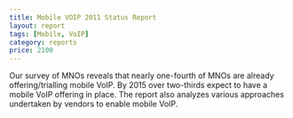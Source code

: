 ```yaml
---
title: Mobile VOIP 2011 Status Report 
layout: report
tags: [Mobile, VoIP]
category: reports
price: 2100
---
```


Our survey of MNOs reveals that nearly one-fourth of MNOs are already offering/trialling mobile VoIP. By 2015 over two-thirds expect to have a mobile VoIP offering in place. The report also analyzes various approaches undertaken by vendors to enable mobile VoIP.
